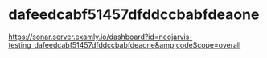 # dafeedcabf51457dfddccbabfdeaone
https://sonar.server.examly.io/dashboard?id=neojarvis-testing_dafeedcabf51457dfddccbabfdeaone&amp;codeScope=overall
